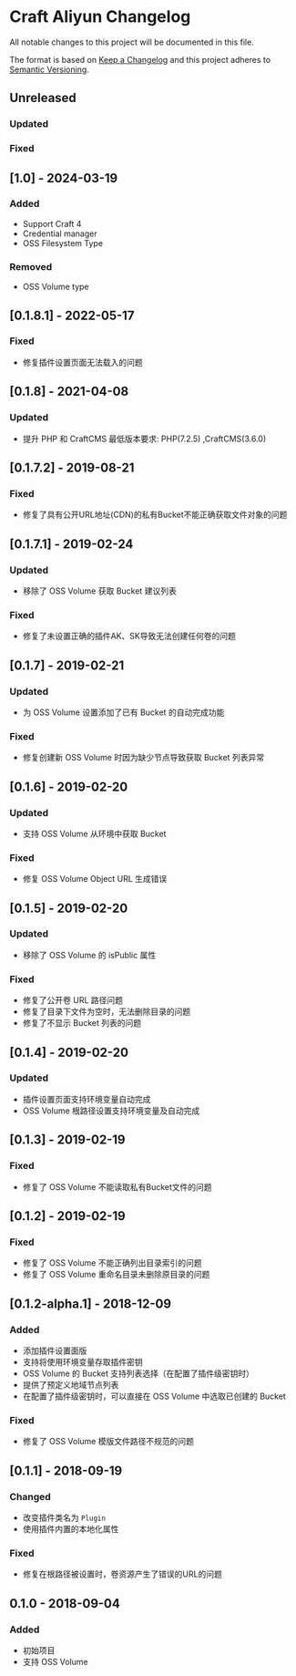 # Craft Aliyun Changelog

All notable changes to this project will be documented in this file.

The format is based on [Keep a Changelog](http://keepachangelog.com/) and this project adheres to [Semantic Versioning](http://semver.org/).

## Unreleased
### Updated
### Fixed

## [1.0] - 2024-03-19
### Added 
- Support Craft 4
- Credential manager
- OSS Filesystem Type

### Removed
- OSS Volume type

## [0.1.8.1] - 2022-05-17
### Fixed
- 修复插件设置页面无法载入的问题

## [0.1.8] - 2021-04-08
### Updated
- 提升 PHP 和 CraftCMS 最低版本要求: PHP(7.2.5) ,CraftCMS(3.6.0)

## [0.1.7.2] - 2019-08-21
### Fixed
- 修复了具有公开URL地址(CDN)的私有Bucket不能正确获取文件对象的问题

## [0.1.7.1] - 2019-02-24
### Updated
- 移除了 OSS Volume 获取 Bucket 建议列表

### Fixed
- 修复了未设置正确的插件AK、SK导致无法创建任何卷的问题

## [0.1.7] - 2019-02-21
### Updated
- 为 OSS Volume 设置添加了已有 Bucket 的自动完成功能

### Fixed
- 修复创建新 OSS Volume 时因为缺少节点导致获取 Bucket 列表异常

## [0.1.6] - 2019-02-20
### Updated
- 支持 OSS Volume 从环境中获取 Bucket

### Fixed
- 修复 OSS Volume Object URL 生成错误

## [0.1.5] - 2019-02-20
### Updated
- 移除了 OSS Volume 的 isPublic 属性

### Fixed
- 修复了公开卷 URL 路径问题
- 修复了目录下文件为空时，无法删除目录的问题
- 修复了不显示 Bucket 列表的问题

## [0.1.4] - 2019-02-20
### Updated
- 插件设置页面支持环境变量自动完成
- OSS Volume 根路径设置支持环境变量及自动完成

## [0.1.3] - 2019-02-19
### Fixed
- 修复了 OSS Volume 不能读取私有Bucket文件的问题

## [0.1.2] - 2019-02-19
### Fixed
- 修复了 OSS Volume 不能正确列出目录索引的问题
- 修复了 OSS Volume 重命名目录未删除原目录的问题

## [0.1.2-alpha.1] - 2018-12-09
### Added
- 添加插件设置面版
- 支持将使用环境变量存取插件密钥
- OSS Volume 的 Bucket 支持列表选择（在配置了插件级密钥时）
- 提供了预定义地域节点列表
- 在配置了插件级密钥时，可以直接在 OSS Volume 中选取已创建的 Bucket

### Fixed
- 修复了 OSS Volume 模版文件路径不规范的问题

## [0.1.1] - 2018-09-19
### Changed
- 改变插件类名为 `Plugin`
- 使用插件内置的本地化属性

### Fixed
- 修复在根路径被设置时，卷资源产生了错误的URL的问题

## 0.1.0 - 2018-09-04
### Added
- 初始项目
- 支持 OSS Volume
